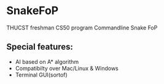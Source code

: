 # SnakeFoP
THUCST freshman CS50 program
Commandline Snake FoP
## Special features:
* AI based on A* algorithm 
* Compatibilty over Mac/Linux & Windows
* Terminal GUI(sortof)
